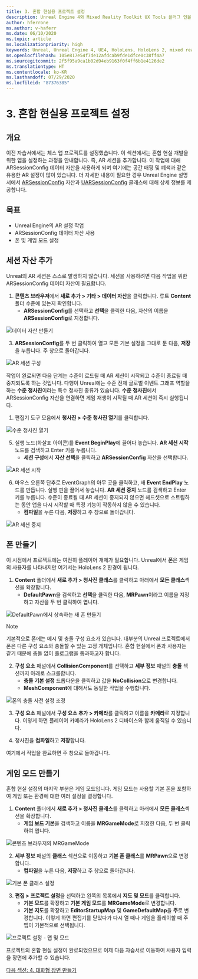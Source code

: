 ```yaml
---
title: 3. 혼합 현실용 프로젝트 설정
description: Unreal Engine 4와 Mixed Reality Toolkit UX Tools 플러그 인을 사용하여 간단한 체스 앱을 만드는 자습서 시리즈 3/6부
author: hferrone
ms.author: v-haferr
ms.date: 06/10/2020
ms.topic: article
ms.localizationpriority: high
keywords: Unreal, Unreal Engine 4, UE4, HoloLens, HoloLens 2, mixed reality, 자습서, 시작, mrtk, uxt, UX Tools, 설명서
ms.openlocfilehash: 105e817e54f7de12afdcab9fde1dfce0c38ff4a7
ms.sourcegitcommit: 2f5f95a9ca1b02d94eb9163f0f4ff6b1e4126de2
ms.translationtype: HT
ms.contentlocale: ko-KR
ms.lasthandoff: 07/29/2020
ms.locfileid: "87376385"
---
```

# <a name="3-setting-up-your-project-for-mixed-reality"></a>3. 혼합 현실용 프로젝트 설정

## <a name="overview"></a>개요

이전 자습서에서는 체스 앱 프로젝트를 설정했습니다. 이 섹션에서는 혼합 현실 개발을 위한 앱을 설정하는 과정을 안내합니다. 즉, AR 세션을 추가합니다. 이 작업에 대해 ARSessionConfig 데이터 자산을 사용하게 되며 여기에는 공간 매핑 및 폐색과 같은 유용한 AR 설정이 많이 있습니다. 더 자세한 내용이 필요한 경우 Unreal Engine 설명서에서 [ARSessionConfig](https://docs.unrealengine.com/en-US/PythonAPI/class/ARSessionConfig.html) 자산과 [UARSessionConfig](https://docs.unrealengine.com/en-US/API/Runtime/AugmentedReality/UARSessionConfig/index.html) 클래스에 대해 상세 정보를 제공합니다.

## <a name="objectives"></a>목표
* Unreal Engine의 AR 설정 작업 
* ARSessionConfig 데이터 자산 사용
* 폰 및 게임 모드 설정

## <a name="adding-the-session-asset"></a>세션 자산 추가
Unreal의 AR 세션은 스스로 발생하지 않습니다. 세션을 사용하려면 다음 작업을 위한 ARSessionConfig 데이터 자산이 필요합니다.

1. **콘텐츠 브라우저**에서 **새로 추가 > 기타 > 데이터 자산**을 클릭합니다. 루트 **Content** 폴더 수준에 있는지 확인합니다. 
    * **ARSessionConfig**를 선택하고 **선택**을 클릭한 다음, 자산의 이름을 **ARSessionConfig**로 지정합니다.

![데이터 자산 만들기](images/unreal-uxt/3-createasset.PNG)

3. **ARSessionConfig**를 두 번 클릭하여 열고 모든 기본 설정을 그대로 둔 다음, **저장**을 누릅니다. 주 창으로 돌아갑니다. 

![AR 세션 구성](images/unreal-uxt/3-arsessionconfig.PNG)

작업이 완료되면 다음 단계는 수준이 로드될 때 AR 세션이 시작되고 수준이 종료될 때 중지되도록 하는 것입니다. 다행이 Unreal에는 수준 전체 글로벌 이벤트 그래프 역할을 하는 **수준 청사진**이라는 특수 청사진 종류가 있습니다. **수준 청사진**에서 ARSessionConfig 자산을 연결하면 게임 재생이 시작될 때 AR 세션이 즉시 실행됩니다.

1. 편집기 도구 모음에서 **청사진 > 수준 청사진 열기**를 클릭합니다. 

![수준 청사진 열기](images/unreal-uxt/3-level-blueprint.PNG)

5. 실행 노드(화살표 아이콘)를 **Event BeginPlay**에 끌어다 놓습니다. **AR 세션 시작** 노드를 검색하고 Enter 키를 누릅니다.  
    * **세션 구성**에서 **자산 선택**을 클릭하고 **ARSessionConfig** 자산을 선택합니다. 

![AR 세션 시작](images/unreal-uxt/3-start-ar-session.PNG)

6. 마우스 오른쪽 단추로 EventGraph의 아무 곳을 클릭하고, 새 **Event EndPlay** 노드를 만듭니다. 실행 핀을 끌어서 놓습니다. **AR 세션 중지** 노드를 검색하고 Enter 키를 누릅니다. 수준이 종료될 때 AR 세션이 중지되지 않으면 헤드셋으로 스트림하는 동안 앱을 다시 시작할 때 특정 기능이 작동하지 않을 수 있습니다. 
    * **컴파일**을 누른 다음, **저장**하고 주 창으로 돌아갑니다.

![AR 세션 중지](images/unreal-uxt/3-stoparsession.PNG)

## <a name="create-a-pawn"></a>폰 만들기
이 시점에서 프로젝트에는 여전히 플레이어 개체가 필요합니다. Unreal에서 **폰**은 게임의 사용자를 나타내지만 여기서는 HoloLens 2 환경이 됩니다.

1. **Content** 폴더에서 **새로 추가 > 청사진 클래스**를 클릭하고 아래에서 **모든 클래스**섹션을 확장합니다. 
    * **DefaultPawn**을 검색하고 **선택**을 클릭한 다음, **MRPawn**이라고 이름을 지정하고 자산을 두 번 클릭하여 엽니다. 

![DefaultPawn에서 상속하는 새 폰 만들기](images/unreal-uxt/3-defaultpawn.PNG)

> [!NOTE]
> 기본적으로 폰에는 메시 및 충돌 구성 요소가 있습니다. 대부분의 Unreal 프로젝트에서 폰은 다른 구성 요소와 충돌할 수 있는 고정 개체입니다. 혼합 현실에서 폰과 사용자는 같기 때문에 충돌 없이 홀로그램을 통과하고자 합니다. 

2. **구성 요소** 패널에서 **CollisionComponent**를 선택하고 **세부 정보** 패널의 **충돌** 섹션까지 아래로 스크롤합니다. 
    * **충돌 기본 설정** 드롭다운을 클릭하고 값을 **NoCollision**으로 변경합니다. 
    * **MeshComponent**에 대해서도 동일한 작업을 수행합니다.

![폰의 충돌 사전 설정 조정](images/unreal-uxt/3-nocollision.PNG)

3. **구성 요소** 패널에서 **구성 요소 추가 > 카메라**를 클릭하고 이름을 **카메라**로 지정합니다. 이렇게 하면 플레이어 카메라가 HoloLens 2 디바이스와 함께 움직일 수 있습니다.

4. 청사진을 **컴파일**하고 **저장**합니다.

여기에서 작업을 완료하면 주 창으로 돌아갑니다.

## <a name="create-a-game-mode"></a>게임 모드 만들기
혼합 현실 설정의 마지막 부분은 게임 모드입니다. 게임 모드는 사용할 기본 폰을 포함하여 게임 또는 환경에 대한 여러 설정을 결정합니다.

1.  **Content** 폴더에서 **새로 추가 > 청사진 클래스**를 클릭하고 아래에서 **모든 클래스**섹션을 확장합니다. 
    * **게임 보드 기본**을 검색하고 이름을 **MRGameMode**로 지정한 다음, 두 번 클릭하여 엽니다. 

![콘텐츠 브라우저의 MRGameMode](images/unreal-uxt/3-gamemode.PNG)

2.  **세부 정보** 패널의 **클래스** 섹션으로 이동하고 **기본 폰 클래스**를 **MRPawn**으로 변경합니다. 
    * **컴파일**을 누른 다음, **저장**하고 주 창으로 돌아갑니다. 

![기본 폰 클래스 설정](images/unreal-uxt/3-setpawn.PNG)

3.  **편집 > 프로젝트 설정**을 선택하고 왼쪽의 목록에서 **지도 및 모드**를 클릭합니다. 
    * **기본 모드**를 확장하고 **기본 게임 모드**를 **MRGameMode**로 변경합니다. 
    * **기본 지도**를 확장하고 **EditorStartupMap** 및 **GameDefaultMap**을 **주**로 변경합니다. 이렇게 하면 편집기를 닫았다가 다시 열 때나 게임을 플레이할 때 주 맵이 기본적으로 선택됩니다.

![프로젝트 설정 - 맵 및 모드](images/unreal-uxt/3-mapsandmodes.PNG)

프로젝트의 혼합 현실 설정이 완료되었으므로 이제 다음 자습서로 이동하여 사용자 입력을 장면에 추가할 수 있습니다. 

[다음 섹션: 4. 대화형 장면 만들기](unreal-uxt-ch4.md)
